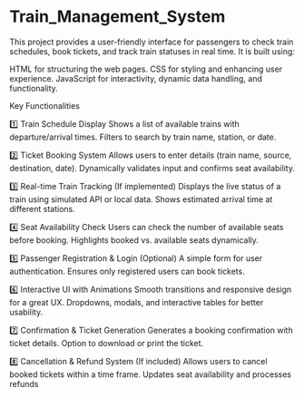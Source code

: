# Train_Management_System
This project provides a user-friendly interface for passengers to check train schedules, book tickets, and track train statuses in real time. It is built using:

HTML for structuring the web pages.
CSS for styling and enhancing user experience.
JavaScript for interactivity, dynamic data handling, and functionality.


Key Functionalities

1️⃣ Train Schedule Display
Shows a list of available trains with departure/arrival times.
Filters to search by train name, station, or date.

2️⃣ Ticket Booking System
Allows users to enter details (train name, source, destination, date).
Dynamically validates input and confirms seat availability.

3️⃣ Real-time Train Tracking (If implemented)
Displays the live status of a train using simulated API or local data.
Shows estimated arrival time at different stations.

4️⃣ Seat Availability Check
Users can check the number of available seats before booking.
Highlights booked vs. available seats dynamically.

5️⃣ Passenger Registration & Login (Optional)
A simple form for user authentication.
Ensures only registered users can book tickets.

6️⃣ Interactive UI with Animations
Smooth transitions and responsive design for a great UX.
Dropdowns, modals, and interactive tables for better usability.

7️⃣ Confirmation & Ticket Generation
Generates a booking confirmation with ticket details.
Option to download or print the ticket.

8️⃣ Cancellation & Refund System (If included)
Allows users to cancel booked tickets within a time frame.
Updates seat availability and processes refunds

